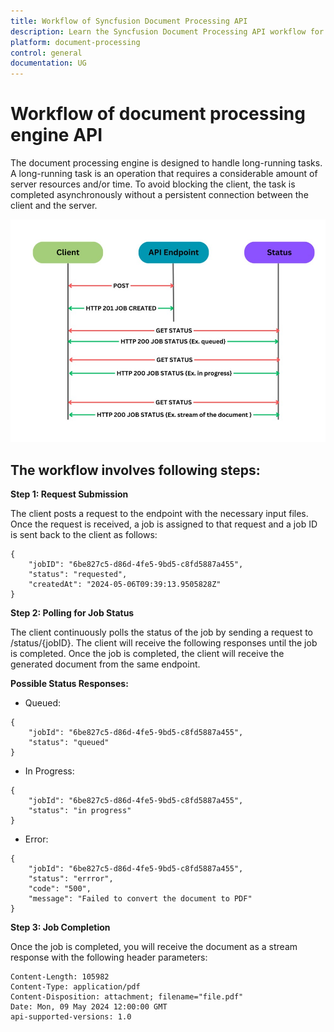 ```yaml
---
title: Workflow of Syncfusion Document Processing API
description: Learn the Syncfusion Document Processing API workflow for asynchronous task handling.
platform: document-processing
control: general
documentation: UG
---
```


# Workflow of document processing engine API

The document processing engine is designed to handle long-running tasks. A long-running task is an operation that requires a considerable amount of server resources and/or time. To avoid blocking the client, the task is completed asynchronously without a persistent connection between the client and the server.

![Workflow](images/Workflow_image.jpg)

## The workflow involves following steps:

**Step 1: Request Submission**

The client posts a request to the endpoint with the necessary input files. Once the request is received, a job is assigned to that request and a job ID is sent back to the client as follows:

```
{
    "jobID": "6be827c5-d86d-4fe5-9bd5-c8fd5887a455",
    "status": "requested",
    "createdAt": "2024-05-06T09:39:13.9505828Z"
}
```

**Step 2: Polling for Job Status**

The client continuously polls the status of the job by sending a request to /status/{jobID}. The client will receive the following responses until the job is completed. Once the job is completed, the client will receive the generated document from the same endpoint.

**Possible Status Responses:**

- Queued:

```
{
    "jobId": "6be827c5-d86d-4fe5-9bd5-c8fd5887a455",
    "status": "queued"
}
```
- In Progress:

```
{
    "jobId": "6be827c5-d86d-4fe5-9bd5-c8fd5887a455",
    "status": "in progress"
}
```
- Error:

```
{
    "jobId": "6be827c5-d86d-4fe5-9bd5-c8fd5887a455",
    "status": "errror",
    "code": "500",
    "message": "Failed to convert the document to PDF"        
}
```
**Step 3: Job Completion**

Once the job is completed, you will receive the document as a stream response with the following header parameters:

```
Content-Length: 105982
Content-Type: application/pdf
Content-Disposition: attachment; filename="file.pdf"
Date: Mon, 09 May 2024 12:00:00 GMT
api-supported-versions: 1.0
```
